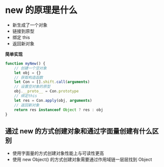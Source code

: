 # new 的原理是什么

* 新生成了一个对象
* 链接到原型
* 绑定 this
* 返回新对象

**简单实现**
```js
function myNew() {
    // 创建一个空对象
    let obj = {}
    // 获取构造函数
    let Con = [].shift.call(arguments)
    // 设置空对象的原型
    obj.__proto__ = Con.prototype
    // 绑定this
    let res = Con.apply(obj, arguments)
    // 返回新对象
    return res instanceof Object ? res : obj
}
```

## 通过 new 的方式创建对象和通过字面量创建有什么区别
* 使用字面量的方式创建对象性能上与可读性更高
* 使用 new Object() 的方式创建对象需要通过作用域链一层层找到 Object

<tongji/>